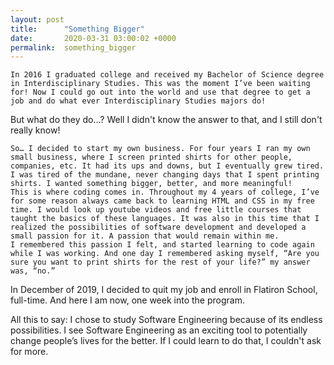 ```yaml
---
layout: post
title:      "Something Bigger"
date:       2020-03-31 03:00:02 +0000
permalink:  something_bigger
---
```



	In 2016 I graduated college and received my Bachelor of Science degree in Interdisciplinary Studies. This was the moment I’ve been waiting for! Now I could go out into the world and use that degree to get a job and do what ever Interdisciplinary Studies majors do!

But what do they do…? Well I didn't know the answer to that, and I still don't really know!

	So… I decided to start my own business. For four years I ran my own small business, where I screen printed shirts for other people, companies, etc. It had its ups and downs, but I eventually grew tired. I was tired of the mundane, never changing days that I spent printing shirts. I wanted something bigger, better, and more meaningful!
	This is where coding comes in. Throughout my 4 years of college, I’ve for some reason always came back to learning HTML and CSS in my free time. I would look up youtube videos and free little courses that taught the basics of these languages. It was also in this time that I realized the possibilities of software development and developed a small passion for it. A passion that would remain within me.
	I remembered this passion I felt, and started learning to code again while I was working. And one day I remembered asking myself, “Are you sure you want to print shirts for the rest of your life?” my answer was, “no.”

In December of 2019, I decided to quit my job and enroll in Flatiron School, full-time. 
And here I am now, one week into the program. 

All this to say: I chose to study Software Engineering because of its endless possibilities. I see Software Engineering as an exciting tool to potentially change people’s lives for the better. If I could learn to do that, I couldn't ask for more.
